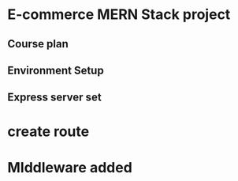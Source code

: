 # E-commerce MERN Stack project

## Course plan

## Environment Setup

## Express server set

# create route
# MIddleware added